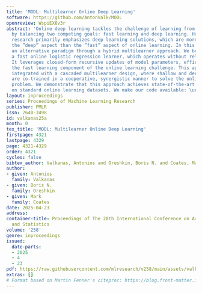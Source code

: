 ```yaml
---
title: 'MODL: Multilearner Online Deep Learning'
software: https://github.com/AntonValk/MODL
openreview: WspiEX6v3r
abstract: 'Online deep learning tackles the challenge of learning from data streams
  by balancing two competing goals: fast learning and deep learning. However, existing
  research primarily emphasizes deep learning solutions, which are more adept at handling
  the ”deep” aspect than the ”fast” aspect of online learning. In this work, we introduce
  an alternative paradigm through a hybrid multilearner approach. We begin by developing
  a fast online logistic regression learner, which operates without relying on backpropagation.
  It leverages closed-form recursive updates of model parameters, efficiently addressing
  the fast learning component of the online learning challenge. This approach is further
  integrated with a cascaded multilearner design, where shallow and deep learners
  are co-trained in a cooperative, synergistic manner to solve the online learning
  problem. We demonstrate that this approach achieves state-of-the-art performance
  on standard online learning datasets. We make our code available: \url{https://github.com/AntonValk/MODL}'
layout: inproceedings
series: Proceedings of Machine Learning Research
publisher: PMLR
issn: 2640-3498
id: valkanas25a
month: 0
tex_title: 'MODL: Multilearner Online Deep Learning'
firstpage: 4321
lastpage: 4329
page: 4321-4329
order: 4321
cycles: false
bibtex_author: Valkanas, Antonios and Oreshkin, Boris N. and Coates, Mark
author:
- given: Antonios
  family: Valkanas
- given: Boris N.
  family: Oreshkin
- given: Mark
  family: Coates
date: 2025-04-23
address:
container-title: Proceedings of The 28th International Conference on Artificial Intelligence
  and Statistics
volume: '258'
genre: inproceedings
issued:
  date-parts:
  - 2025
  - 4
  - 23
pdf: https://raw.githubusercontent.com/mlresearch/v258/main/assets/valkanas25a/valkanas25a.pdf
extras: []
# Format based on Martin Fenner's citeproc: https://blog.front-matter.io/posts/citeproc-yaml-for-bibliographies/
---
```

